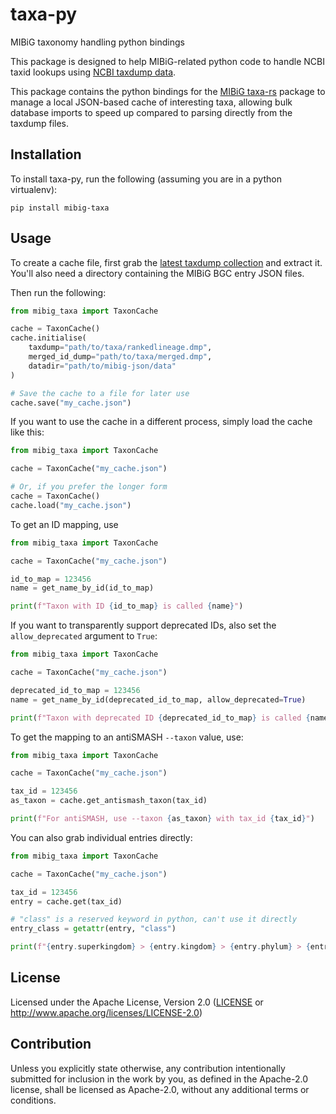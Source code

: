 # taxa-py

MIBiG taxonomy handling python bindings

This package is designed to help MIBiG-related python code to handle NCBI taxid lookups using [NCBI taxdump data](https://ftp.ncbi.nlm.nih.gov/pub/taxonomy/new_taxdump/).

This package contains the python bindings for the [MIBiG taxa-rs](https://github.com/mibig-secmet/taxa-rs) package to manage a local JSON-based cache of interesting taxa, allowing bulk database imports to speed up compared to parsing directly from the taxdump files.

## Installation

To install taxa-py, run the following (assuming you are in a python virtualenv):

```
pip install mibig-taxa
```

## Usage

To create a cache file, first grab the [latest taxdump collection](https://ftp.ncbi.nlm.nih.gov/pub/taxonomy/new_taxdump/) and extract it. You'll also need a directory containing the MIBiG BGC entry JSON files.

Then run the following:

```python
from mibig_taxa import TaxonCache

cache = TaxonCache()
cache.initialise(
    taxdump="path/to/taxa/rankedlineage.dmp",
    merged_id_dump="path/to/taxa/merged.dmp",
    datadir="path/to/mibig-json/data"
)

# Save the cache to a file for later use
cache.save("my_cache.json")
```

If you want to use the cache in a different process, simply load the cache like this:

```python
from mibig_taxa import TaxonCache

cache = TaxonCache("my_cache.json")

# Or, if you prefer the longer form
cache = TaxonCache()
cache.load("my_cache.json")

```

To get an ID mapping, use

```python
from mibig_taxa import TaxonCache

cache = TaxonCache("my_cache.json")

id_to_map = 123456
name = get_name_by_id(id_to_map)

print(f"Taxon with ID {id_to_map} is called {name}")
```

If you want to transparently support deprecated IDs, also set the `allow_deprecated` argument to `True`:

```python
from mibig_taxa import TaxonCache

cache = TaxonCache("my_cache.json")

deprecated_id_to_map = 123456
name = get_name_by_id(deprecated_id_to_map, allow_deprecated=True)

print(f"Taxon with deprecated ID {deprecated_id_to_map} is called {name}")
```

To get the mapping to an antiSMASH `--taxon` value, use:

```python
from mibig_taxa import TaxonCache

cache = TaxonCache("my_cache.json")

tax_id = 123456
as_taxon = cache.get_antismash_taxon(tax_id)

print(f"For antiSMASH, use --taxon {as_taxon} with tax_id {tax_id}")
```

You can also grab individual entries directly:
```python
from mibig_taxa import TaxonCache

cache = TaxonCache("my_cache.json")

tax_id = 123456
entry = cache.get(tax_id)

# "class" is a reserved keyword in python, can't use it directly
entry_class = getattr(entry, "class")

print(f"{entry.superkingdom} > {entry.kingdom} > {entry.phylum} > {entry_class} > {entry.order} > {entry.family} > {entry.name}")

```

## License

Licensed under the Apache License, Version 2.0
([LICENSE](LICENSE) or http://www.apache.org/licenses/LICENSE-2.0)


## Contribution

Unless you explicitly state otherwise, any contribution intentionally submitted
for inclusion in the work by you, as defined in the Apache-2.0 license, shall be
licensed as Apache-2.0, without any additional terms or conditions.
